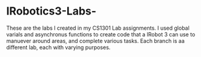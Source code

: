 # IRobotics3-Labs-
These are the labs I created in my CS1301 Lab assignments. I used global varials and asynchronus functions to create code that a IRobot 3 can use to manuever around areas, and complete various tasks.
Each branch is aa different lab, each with varying purposes. 
